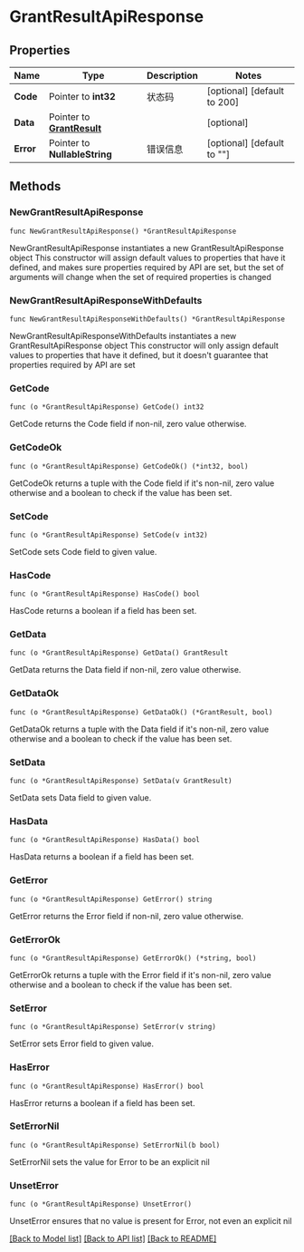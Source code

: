 # GrantResultApiResponse

## Properties

Name | Type | Description | Notes
------------ | ------------- | ------------- | -------------
**Code** | Pointer to **int32** | 状态码 | [optional] [default to 200]
**Data** | Pointer to [**GrantResult**](GrantResult.md) |  | [optional] 
**Error** | Pointer to **NullableString** | 错误信息 | [optional] [default to ""]

## Methods

### NewGrantResultApiResponse

`func NewGrantResultApiResponse() *GrantResultApiResponse`

NewGrantResultApiResponse instantiates a new GrantResultApiResponse object
This constructor will assign default values to properties that have it defined,
and makes sure properties required by API are set, but the set of arguments
will change when the set of required properties is changed

### NewGrantResultApiResponseWithDefaults

`func NewGrantResultApiResponseWithDefaults() *GrantResultApiResponse`

NewGrantResultApiResponseWithDefaults instantiates a new GrantResultApiResponse object
This constructor will only assign default values to properties that have it defined,
but it doesn't guarantee that properties required by API are set

### GetCode

`func (o *GrantResultApiResponse) GetCode() int32`

GetCode returns the Code field if non-nil, zero value otherwise.

### GetCodeOk

`func (o *GrantResultApiResponse) GetCodeOk() (*int32, bool)`

GetCodeOk returns a tuple with the Code field if it's non-nil, zero value otherwise
and a boolean to check if the value has been set.

### SetCode

`func (o *GrantResultApiResponse) SetCode(v int32)`

SetCode sets Code field to given value.

### HasCode

`func (o *GrantResultApiResponse) HasCode() bool`

HasCode returns a boolean if a field has been set.

### GetData

`func (o *GrantResultApiResponse) GetData() GrantResult`

GetData returns the Data field if non-nil, zero value otherwise.

### GetDataOk

`func (o *GrantResultApiResponse) GetDataOk() (*GrantResult, bool)`

GetDataOk returns a tuple with the Data field if it's non-nil, zero value otherwise
and a boolean to check if the value has been set.

### SetData

`func (o *GrantResultApiResponse) SetData(v GrantResult)`

SetData sets Data field to given value.

### HasData

`func (o *GrantResultApiResponse) HasData() bool`

HasData returns a boolean if a field has been set.

### GetError

`func (o *GrantResultApiResponse) GetError() string`

GetError returns the Error field if non-nil, zero value otherwise.

### GetErrorOk

`func (o *GrantResultApiResponse) GetErrorOk() (*string, bool)`

GetErrorOk returns a tuple with the Error field if it's non-nil, zero value otherwise
and a boolean to check if the value has been set.

### SetError

`func (o *GrantResultApiResponse) SetError(v string)`

SetError sets Error field to given value.

### HasError

`func (o *GrantResultApiResponse) HasError() bool`

HasError returns a boolean if a field has been set.

### SetErrorNil

`func (o *GrantResultApiResponse) SetErrorNil(b bool)`

 SetErrorNil sets the value for Error to be an explicit nil

### UnsetError
`func (o *GrantResultApiResponse) UnsetError()`

UnsetError ensures that no value is present for Error, not even an explicit nil

[[Back to Model list]](../README.md#documentation-for-models) [[Back to API list]](../README.md#documentation-for-api-endpoints) [[Back to README]](../README.md)


